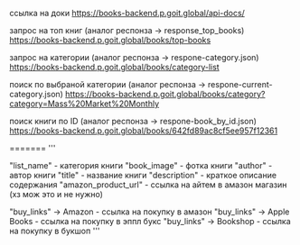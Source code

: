 
ссылка на доки
https://books-backend.p.goit.global/api-docs/

запрос на топ книг (аналог респонза -> response_top_books)
https://books-backend.p.goit.global/books/top-books

запрос на категории (аналог респонза -> respone-category.json)
https://books-backend.p.goit.global/books/category-list

поиск по выбраной категории (аналог респонза -> respone-current-category.json)
https://books-backend.p.goit.global/books/category?category=Mass%20Market%20Monthly

поиск книги по ID (аналог респонза -> respone-book_by_id.json)
https://books-backend.p.goit.global/books/642fd89ac8cf5ee957f12361


=======
'''

"list_name" - категория книги
"book_image" - фотка книги
"author" - автор книги
"title" - название книги
"description" - краткое описание содержания
"amazon_product_url" - ссылка на айтем в амазон магазин (хз мож это и не нужно)

"buy_links" -> Amаzon - ссылка на покупку в амазон
"buy_links" -> Apple Books - ссылка на покупку в эппл букс
"buy_links" -> Bookshop - ссылка на покупку в букшоп
'''